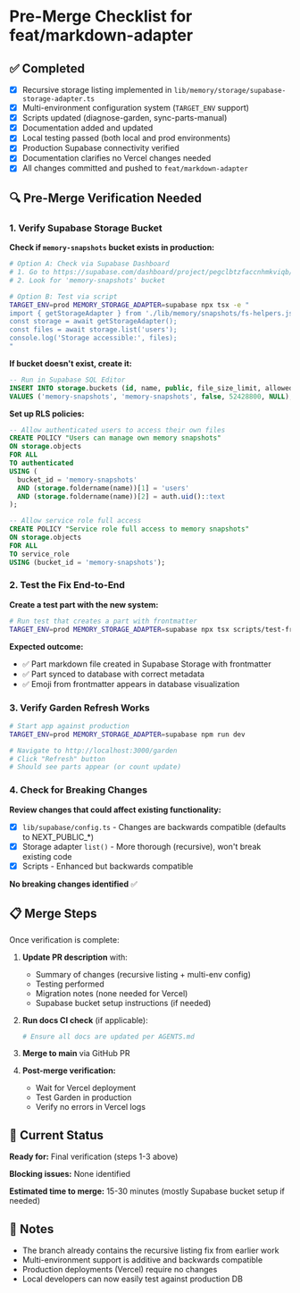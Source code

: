 # Pre-Merge Checklist for feat/markdown-adapter

## ✅ Completed

- [x] Recursive storage listing implemented in `lib/memory/storage/supabase-storage-adapter.ts`
- [x] Multi-environment configuration system (`TARGET_ENV` support)
- [x] Scripts updated (diagnose-garden, sync-parts-manual)
- [x] Documentation added and updated
- [x] Local testing passed (both local and prod environments)
- [x] Production Supabase connectivity verified
- [x] Documentation clarifies no Vercel changes needed
- [x] All changes committed and pushed to `feat/markdown-adapter`

## 🔍 Pre-Merge Verification Needed

### 1. Verify Supabase Storage Bucket

**Check if `memory-snapshots` bucket exists in production:**

```bash
# Option A: Check via Supabase Dashboard
# 1. Go to https://supabase.com/dashboard/project/pegclbtzfaccnhmkviqb/storage/buckets
# 2. Look for 'memory-snapshots' bucket

# Option B: Test via script
TARGET_ENV=prod MEMORY_STORAGE_ADAPTER=supabase npx tsx -e "
import { getStorageAdapter } from './lib/memory/snapshots/fs-helpers.js';
const storage = await getStorageAdapter();
const files = await storage.list('users');
console.log('Storage accessible:', files);
"
```

**If bucket doesn't exist, create it:**

```sql
-- Run in Supabase SQL Editor
INSERT INTO storage.buckets (id, name, public, file_size_limit, allowed_mime_types)
VALUES ('memory-snapshots', 'memory-snapshots', false, 52428800, NULL);
```

**Set up RLS policies:**

```sql
-- Allow authenticated users to access their own files
CREATE POLICY "Users can manage own memory snapshots"
ON storage.objects
FOR ALL
TO authenticated
USING (
  bucket_id = 'memory-snapshots' 
  AND (storage.foldername(name))[1] = 'users' 
  AND (storage.foldername(name))[2] = auth.uid()::text
);

-- Allow service role full access
CREATE POLICY "Service role full access to memory snapshots"
ON storage.objects
FOR ALL
TO service_role
USING (bucket_id = 'memory-snapshots');
```

### 2. Test the Fix End-to-End

**Create a test part with the new system:**

```bash
# Run test that creates a part with frontmatter
TARGET_ENV=prod MEMORY_STORAGE_ADAPTER=supabase npx tsx scripts/test-frontmatter-system.ts
```

**Expected outcome:**
- ✅ Part markdown file created in Supabase Storage with frontmatter
- ✅ Part synced to database with correct metadata
- ✅ Emoji from frontmatter appears in database visualization

### 3. Verify Garden Refresh Works

```bash
# Start app against production
TARGET_ENV=prod MEMORY_STORAGE_ADAPTER=supabase npm run dev

# Navigate to http://localhost:3000/garden
# Click "Refresh" button
# Should see parts appear (or count update)
```

### 4. Check for Breaking Changes

**Review changes that could affect existing functionality:**

- [x] `lib/supabase/config.ts` - Changes are backwards compatible (defaults to NEXT_PUBLIC_*)
- [x] Storage adapter `list()` - More thorough (recursive), won't break existing code
- [x] Scripts - Enhanced but backwards compatible

**No breaking changes identified** ✅

## 📋 Merge Steps

Once verification is complete:

1. **Update PR description** with:
   - Summary of changes (recursive listing + multi-env config)
   - Testing performed
   - Migration notes (none needed for Vercel)
   - Supabase bucket setup instructions (if needed)

2. **Run docs CI check** (if applicable):
   ```bash
   # Ensure all docs are updated per AGENTS.md
   ```

3. **Merge to main** via GitHub PR

4. **Post-merge verification:**
   - Wait for Vercel deployment
   - Test Garden in production
   - Verify no errors in Vercel logs

## 🎯 Current Status

**Ready for:** Final verification (steps 1-3 above)

**Blocking issues:** None identified

**Estimated time to merge:** 15-30 minutes (mostly Supabase bucket setup if needed)

## 📝 Notes

- The branch already contains the recursive listing fix from earlier work
- Multi-environment support is additive and backwards compatible
- Production deployments (Vercel) require no changes
- Local developers can now easily test against production DB
